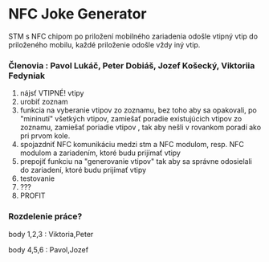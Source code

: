# NFC Joke Generator

STM s NFC chipom po priložení mobilného zariadenia odošle vtipný vtip do priloženého mobilu, každé priloženie odošle vždy iný vtip.

### Členovia : Pavol Lukáč, Peter Dobiáš, Jozef Košecký, Viktoriia Fedyniak

1. nájsť VTIPNÉ! vtipy
2. urobiť zoznam
3. funkcia na vyberanie vtipov zo zoznamu, bez toho aby sa opakovali, po "mininutí" všetkých vtipov, zamiešať poradie existujúcich vtipov zo zoznamu, zamiešať poriadie vtipov , tak aby nešli v rovankom poradí ako pri prvom kole.
4. spojazdniť NFC komunikáciu medzi stm a NFC modulom, resp. NFC modulom a zariadením, ktoré budu prijímať vtipy
5. prepojiť funkciu na "generovanie vtipov" tak aby sa správne odosielali do zariadení, ktoré budu prijímať vtipy
6. testovanie
7. ???
9. PROFIT

### Rozdelenie práce?
body 1,2,3 : Viktoria,Peter

body 4,5,6 : Pavol,Jozef
